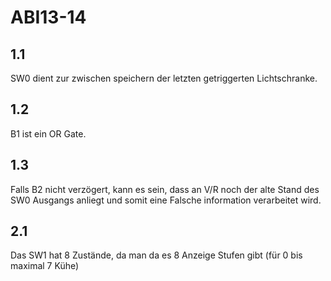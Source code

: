 # ABI13-14

## 1.1

SW0 dient zur zwischen speichern der letzten getriggerten Lichtschranke.

## 1.2

B1 ist ein OR Gate.

## 1.3

Falls B2 nicht verzögert, kann es sein, dass an V/R noch der alte Stand des SW0 Ausgangs anliegt und somit eine Falsche information verarbeitet wird.

## 2.1

Das SW1 hat 8 Zustände, da man da es 8 Anzeige Stufen gibt (für 0 bis maximal 7 Kühe)
